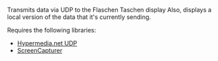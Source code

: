Transmits data via UDP to the Flaschen Taschen display
Also, displays a local version of the data that it's currently sending.

Requires the following libraries:

* [Hypermedia.net UDP](http://ubaa.net/shared/processing/udp/)
* [ScreenCapturer](http://github.com/blinkinlabs/ScreenCapturer)
